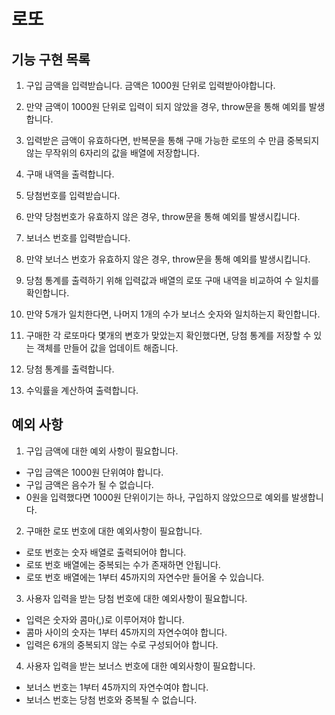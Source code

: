 # 로또

## 기능 구현 목록

1. 구입 금액을 입력받습니다. 금액은 1000원 단위로 입력받아야합니다.

2. 만약 금액이 1000원 단위로 입력이 되지 않았을 경우, throw문을 통해 예외를 발생합니다.

3. 입력받은 금액이 유효하다면, 반복문을 통해 구매 가능한 로또의 수 만큼 중복되지 않는 무작위의 6자리의 값을 배열에 저장합니다.

4. 구매 내역을 출력합니다.

5. 당첨번호를 입력받습니다.

6. 만약 당첨번호가 유효하지 않은 경우, throw문을 통해 예외를 발생시킵니다.

7. 보너스 번호를 입력받습니다.

8. 만약 보너스 번호가 유효하지 않은 경우, throw문을 통해 예외를 발생시킵니다.

9. 당첨 통계를 출력하기 위해 입력값과 배열의 로또 구매 내역을 비교하여 수 일치를 확인합니다.

10. 만약 5개가 일치한다면, 나머지 1개의 수가 보너스 숫자와 일치하는지 확인합니다.

11. 구매한 각 로또마다 몇개의 변호가 맞았는지 확인했다면, 당첨 통계를 저장할 수 있는 객체를 만들어 값을 업데이트 해줍니다.

12. 당첨 통계를 출력합니다.

13. 수익률을 계산하여 출력합니다.

## 예외 사항

1. 구입 금액에 대한 예외 사항이 필요합니다.
- 구입 금액은 1000원 단위여야 합니다.
- 구입 금액은 음수가 될 수 없습니다.
- 0원을 입력했다면 1000원 단위이기는 하나, 구입하지 않았으므로 예외를 발생합니다.

2. 구매한 로또 번호에 대한 예외사항이 필요합니다.
- 로또 번호는 숫자 배열로 출력되어야 합니다.
- 로또 번호 배열에는 중복되는 수가 존재하면 안됩니다.
- 로또 번호 배열에는 1부터 45까지의 자연수만 들어올 수 있습니다.

3. 사용자 입력을 받는 당첨 번호에 대한 예외사항이 필요합니다.
- 입력은 숫자와 콤마(,)로 이루어져야 합니다.
- 콤마 사이의 숫자는 1부터 45까지의 자연수여야 합니다.
- 입력은 6개의 중복되지 않는 수로 구성되어야 합니다.

4. 사용자 입력을 받는 보너스 번호에 대한 예외사항이 필요합니다.
- 보너스 번호는 1부터 45까지의 자연수여야 합니다.
- 보너스 번호는 당첨 번호와 중복될 수 없습니다.
